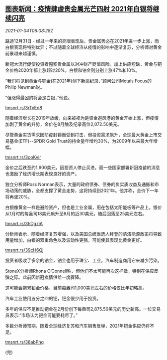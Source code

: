 <!--1609741394000-->
[图表新闻：疫情肆虐贵金属光芒四射 2021年白银将继续闪亮](https://cn.reuters.com/article/graphic-covid-precious-metal-0104-idCNKBS2990IF)
------

<div><i>2021-01-04T06:08:28Z</i></div><p>路透12月31日 - 经过一年来的亮眼表现后，贵金属势必在2021年进一步上涨，而白银表现将特别优异；不过随着全球经济从疫情的影响中逐渐复苏，分析师对黄金前景越来越谨慎。</p><p>新冠大流行促使投资者囤积贵金属以对冲财产贬值风险。加上供应短缺，黄金与钯金价格2020年都上涨超过20%，白银和铂金则分别上涨47%和10%。</p><p>“我们将见到黄金与钯金(在2021年)创下新高纪录，”顾问公司Metals Focus的Philip Newman说。</p><p>“但涨得最凶的将会是白银，”他说。</p><p><a href="https://tmsnrt.rs/3rTxEd8">tmsnrt.rs/3rTxEd8</a></p><p>随着经济增长在2019年放缓，向来被视为是资金避风港的黄金开始上涨，但疫情加剧了黄金的升势，金价在8月触及纪录高位2,072.50美元。</p><p>尽管黄金实货需求因防疫封锁而受到打击，但投资需求飙升，全球最大黄金上市交易基金(ETF)--SPDR Gold Trust的持金量年增约30%，为2009年以来最大年增幅。</p><p><a href="https://tmsnrt.rs/3ooKvlr">tmsnrt.rs/3ooKvlr</a></p><p>金价之后跌至约1,900美元，因投资人停止买进，而一些国家部署新冠疫苗的消息也激励了经济增长期表现良好的资产。</p><p>独立分析师Ross Norman表示，大量的政府债券、债券的负实质收益及通胀和市场动荡的威胁，全都支撑了黄金走势，这将持续到2021年。他并称，金价下一年将再涨20%。</p><p>白银像黄金一样是避险资产，但也是工业金属，用在包括太阳能板等产品上。银价从1月时的每盎司18美元飙升至8月的近30美元，随后回落至25美元左右。</p><p><a href="https://tmsnrt.rs/3hDgziA">tmsnrt.rs/3hDgziA</a></p><p>分析师表示，随着经济复苏增强，以及美国总统当选人拜登的清洁能源政策将导致用量增加，白银的双重角色以及波动性更强，可能使其表现比黄金更好。</p><p><a href="https://tmsnrt.rs/39cH6Qj">tmsnrt.rs/39cH6Qj</a></p><p>投资者吸收了多余的铂金，铂金也用于珠宝、工业，汽车制造商用它来减少污染。</p><p>StoneX分析师Rhona O’Connell称，但他们不太可能再次这样做，特别在供应反弹之际。此前因新冠疫情供给一度骤降。</p><p>这可能会拖累铂金价格，目前每盎司1,000美元左右的价格仅比年初略高。</p><p>汽车工业使用五分之四的钯，钯金很少用于投资。</p><p>多年的供应不足推动钯金在2月份创下每盎司2,875.50美元的历史新高。一位交易员表示:“市场认为钯金可能要耗尽了。”</p><p>多数分析师预期，随着全球经济复苏和汽车销售反弹，2021年钯金供应仍将不足。</p><p><a href="https://tmsnrt.rs/38abPhq">tmsnrt.rs/38abPhq</a></p><p>(完)</p>
